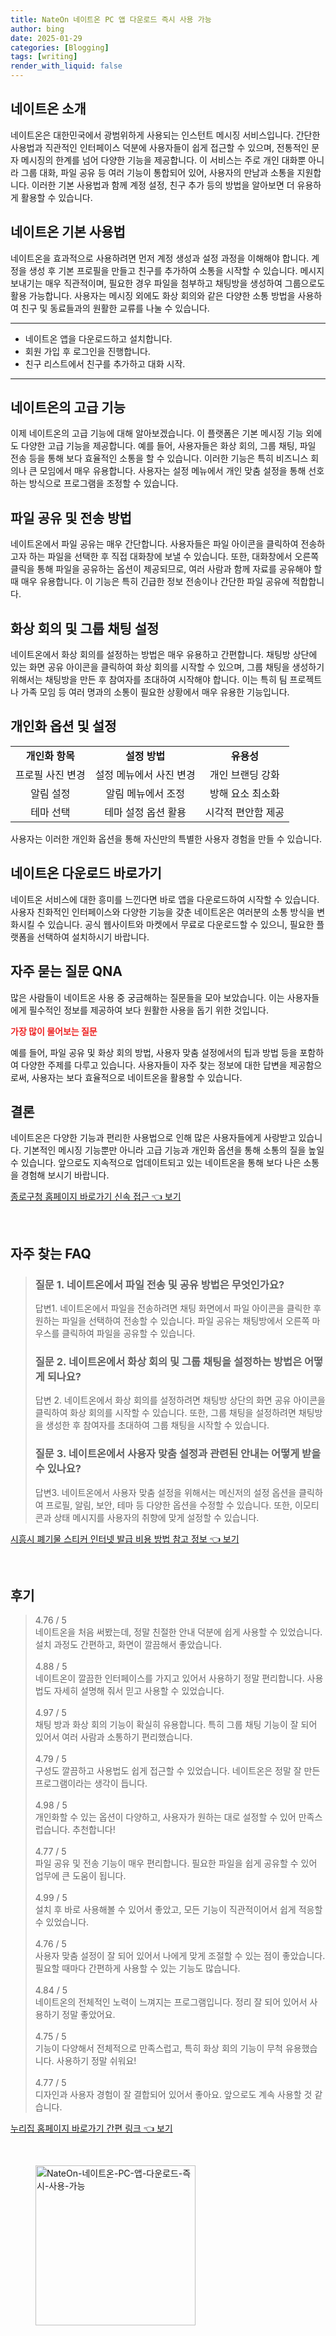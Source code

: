 ```yaml
---
title: NateOn 네이트온 PC 앱 다운로드 즉시 사용 가능
author: bing
date: 2025-01-29
categories: [Blogging]
tags: [writing]
render_with_liquid: false
---
```



<h2 id='네이트온_소개'>네이트온 소개</h2>

<p>네이트온은 대한민국에서 광범위하게 사용되는 인스턴트 메시징 서비스입니다. 간단한 사용법과 직관적인 인터페이스 덕분에 사용자들이 쉽게 접근할 수 있으며, 전통적인 문자 메시징의 한계를 넘어 다양한 기능을 제공합니다. 이 서비스는 주로 개인 대화뿐 아니라 그룹 대화, 파일 공유 등 여러 기능이 통합되어 있어, 사용자의 만남과 소통을 지원합니다. 이러한 기본 사용법과 함께 계정 설정, 친구 추가 등의 방법을 알아보면 더 유용하게 활용할 수 있습니다.</p>

<h2 id='기본_사용법'>네이트온 기본 사용법</h2>

<p>네이트온을 효과적으로 사용하려면 먼저 계정 생성과 설정 과정을 이해해야 합니다. 계정을 생성 후 기본 프로필을 만들고 친구를 추가하여 소통을 시작할 수 있습니다. 메시지 보내기는 매우 직관적이며, 필요한 경우 파일을 첨부하고 채팅방을 생성하여 그룹으로도 활용 가능합니다. 사용자는 메시징 외에도 화상 회의와 같은 다양한 소통 방법을 사용하여 친구 및 동료들과의 원활한 교류를 나눌 수 있습니다.</p>

<hr />

<ul>
    <li>네이트온 앱을 다운로드하고 설치합니다.</li>
    <li>회원 가입 후 로그인을 진행합니다.</li>
    <li>친구 리스트에서 친구를 추가하고 대화 시작.</li>
</ul>

<hr />

<h2 id='고급_기능'>네이트온의 고급 기능</h2>

<p>이제 네이트온의 고급 기능에 대해 알아보겠습니다. 이 플랫폼은 기본 메시징 기능 외에도 다양한 고급 기능을 제공합니다. 예를 들어, 사용자들은 화상 회의, 그룹 채팅, 파일 전송 등을 통해 보다 효율적인 소통을 할 수 있습니다. 이러한 기능은 특히 비즈니스 회의나 큰 모임에서 매우 유용합니다. 사용자는 설정 메뉴에서 개인 맞춤 설정을 통해 선호하는 방식으로 프로그램을 조정할 수 있습니다.</p>

<h2 id='파일_공유_및_전송'>파일 공유 및 전송 방법</h2>

<p>네이트온에서 파일 공유는 매우 간단합니다. 사용자들은 파일 아이콘을 클릭하여 전송하고자 하는 파일을 선택한 후 직접 대화창에 보낼 수 있습니다. 또한, 대화창에서 오른쪽 클릭을 통해 파일을 공유하는 옵션이 제공되므로, 여러 사람과 함께 자료를 공유해야 할 때 매우 유용합니다. 이 기능은 특히 긴급한 정보 전송이나 간단한 파일 공유에 적합합니다.</p>

<h2 id='화상_회의_및_그룹_채팅'>화상 회의 및 그룹 채팅 설정</h2>

<p>네이트온에서 화상 회의를 설정하는 방법은 매우 유용하고 간편합니다. 채팅방 상단에 있는 화면 공유 아이콘을 클릭하여 화상 회의를 시작할 수 있으며, 그룹 채팅을 생성하기 위해서는 채팅방을 만든 후 참여자를 초대하여 시작해야 합니다. 이는 특히 팀 프로젝트나 가족 모임 등 여러 명과의 소통이 필요한 상황에서 매우 유용한 기능입니다.</p>

<h2 id='개인화_옵션_및_설정'>개인화 옵션 및 설정</h2>

<table>
    <tr>
        <td style="text-align: center; height: 17px;"><b>개인화 항목</b></td>
        <td style="text-align: center; height: 17px;"><b>설정 방법</b></td>
        <td style="text-align: center; height: 17px;"><b>유용성</b></td>
    </tr>
    <tr>
        <td style="text-align: center; height: 17px;">프로필 사진 변경</td>
        <td style="text-align: center; height: 17px;">설정 메뉴에서 사진 변경</td>
        <td style="text-align: center; height: 17px;">개인 브랜딩 강화</td>
    </tr>
    <tr>
        <td style="text-align: center; height: 17px;">알림 설정</td>
        <td style="text-align: center; height: 17px;">알림 메뉴에서 조정</td>
        <td style="text-align: center; height: 17px;">방해 요소 최소화</td>
    </tr>
    <tr>
        <td style="text-align: center; height: 17px;">테마 선택</td>
        <td style="text-align: center; height: 17px;">테마 설정 옵션 활용</td>
        <td style="text-align: center; height: 17px;">시각적 편안함 제공</td>
    </tr>
</table>

<p>사용자는 이러한 개인화 옵션을 통해 자신만의 특별한 사용자 경험을 만들 수 있습니다.</p>

<h2 id='다운로드_링크'>네이트온 다운로드 바로가기</h2>

<p>네이트온 서비스에 대한 흥미를 느낀다면 바로 앱을 다운로드하여 시작할 수 있습니다. 사용자 친화적인 인터페이스와 다양한 기능을 갖춘 네이트온은 여러분의 소통 방식을 변화시킬 수 있습니다. 공식 웹사이트와 마켓에서 무료로 다운로드할 수 있으니, 필요한 플랫폼을 선택하여 설치하시기 바랍니다.</p>

<h2 id='자주_묻는_질문'>자주 묻는 질문 QNA</h2>

<p>많은 사람들이 네이트온 사용 중 궁금해하는 질문들을 모아 보았습니다. 이는 사용자들에게 필수적인 정보를 제공하여 보다 원활한 사용을 돕기 위한 것입니다.</p>

<p><b><span style="color: #ee2323;">가장 많이 물어보는 질문</span></b></p>

<p>예를 들어, 파일 공유 및 화상 회의 방법, 사용자 맞춤 설정에서의 팁과 방법 등을 포함하여 다양한 주제를 다루고 있습니다. 사용자들이 자주 찾는 정보에 대한 답변을 제공함으로써, 사용자는 보다 효율적으로 네이트온을 활용할 수 있습니다.</p>

<h2 id='결론'>결론</h2>

<p>네이트온은 다양한 기능과 편리한 사용법으로 인해 많은 사용자들에게 사랑받고 있습니다. 기본적인 메시징 기능뿐만 아니라 고급 기능과 개인화 옵션을 통해 소통의 질을 높일 수 있습니다. 앞으로도 지속적으로 업데이트되고 있는 네이트온을 통해 보다 나은 소통을 경험해 보시기 바랍니다.</p>


<p><a class="click-button" title="종로구청 홈페이지 바로가기 신속 접근" href="https://purplelist.github.io/posts/%EC%A2%85%EB%A1%9C%EA%B5%AC%EC%B2%AD-%ED%99%88%ED%8E%98%EC%9D%B4%EC%A7%80-%EB%B0%94%EB%A1%9C%EA%B0%80%EA%B8%B0-%EC%8B%A0%EC%86%8D-%EC%A0%91%EA%B7%BC/" rel="dofollow">종로구청 홈페이지 바로가기 신속 접근 👈 보기</a></p><br>
<h2 id='자주_찾는_FAQ'>자주 찾는 FAQ</h2>
<div itemscope="" itemtype="https://schema.org/FAQPage">
<blockquote>
<div itemscope="" itemprop="mainEntity" itemtype="https://schema.org/Question">
<h3 itemprop="name">질문 1. 네이트온에서 파일 전송 및 공유 방법은 무엇인가요?</h3>
<div itemscope="" itemprop="acceptedAnswer" itemtype="https://schema.org/Answer">
<span itemprop="text">
<p>답변1. 네이트온에서 파일을 전송하려면 채팅 화면에서 파일 아이콘을 클릭한 후 원하는 파일을 선택하여 전송할 수 있습니다. 파일 공유는 채팅방에서 오른쪽 마우스를 클릭하여 파일을 공유할 수 있습니다.</p>
</span>
</div>
</div>
<div itemscope="" itemprop="mainEntity" itemtype="https://schema.org/Question">
<h3 itemprop="name">질문 2. 네이트온에서 화상 회의 및 그룹 채팅을 설정하는 방법은 어떻게 되나요?</h3>
<div itemscope="" itemprop="acceptedAnswer" itemtype="https://schema.org/Answer">
<span itemprop="text">
<p>답변 2. 네이트온에서 화상 회의를 설정하려면 채팅방 상단의 화면 공유 아이콘을 클릭하여 화상 회의를 시작할 수 있습니다. 또한, 그룹 채팅을 설정하려면 채팅방을 생성한 후 참여자를 초대하여 그룹 채팅을 시작할 수 있습니다.</p>
</span>
</div>
</div>
<div itemscope="" itemprop="mainEntity" itemtype="https://schema.org/Question">
<h3 itemprop="name">질문 3. 네이트온에서 사용자 맞춤 설정과 관련된 안내는 어떻게 받을 수 있나요?</h3>
<div itemscope="" itemprop="acceptedAnswer" itemtype="https://schema.org/Answer">
<span itemprop="text">
<p>답변3. 네이트온에서 사용자 맞춤 설정을 위해서는 메신저의 설정 옵션을 클릭하여 프로필, 알림, 보안, 테마 등 다양한 옵션을 수정할 수 있습니다. 또한, 이모티콘과 상태 메시지를 사용자의 취향에 맞게 설정할 수 있습니다.</p>
</span>
</div>
</div>
</blockquote>
</div>
<p><a class="click-button" title="시흥시 폐기물 스티커 인터넷 발급 비용 방법 참고 정보" href="https://purplelist.github.io/posts/%EC%8B%9C%ED%9D%A5%EC%8B%9C-%ED%8F%90%EA%B8%B0%EB%AC%BC-%EC%8A%A4%ED%8B%B0%EC%BB%A4-%EC%9D%B8%ED%84%B0%EB%84%B7-%EB%B0%9C%EA%B8%89-%EB%B9%84%EC%9A%A9-%EB%B0%A9%EB%B2%95-%EC%B0%B8%EA%B3%A0-%EC%A0%95%EB%B3%B4/" rel="dofollow">시흥시 폐기물 스티커 인터넷 발급 비용 방법 참고 정보 👈 보기</a></p><br>
<h2 id='후기'>후기</h2>
<div itemscope itemtype="https://schema.org/Product">
  <blockquote>
  <div itemprop="review" itemscope itemtype="https://schema.org/Review">
      <div itemprop="reviewRating" itemscope itemtype="https://schema.org/Rating"> <span itemprop="ratingValue">4.76</span> / <span itemprop="bestRating">5</span> </div>
      <span itemprop="reviewBody">네이트온을 처음 써봤는데, 정말 친절한 안내 덕분에 쉽게 사용할 수 있었습니다. 설치 과정도 간편하고, 화면이 깔끔해서 좋았습니다.</span>
  </div>
  <br>
  <div itemprop="review" itemscope itemtype="https://schema.org/Review">
      <div itemprop="reviewRating" itemscope itemtype="https://schema.org/Rating"> <span itemprop="ratingValue">4.88</span> / <span itemprop="bestRating">5</span> </div>
      <span itemprop="reviewBody">네이트온이 깔끔한 인터페이스를 가지고 있어서 사용하기 정말 편리합니다. 사용법도 자세히 설명해 줘서 믿고 사용할 수 있었습니다.</span>
  </div>
  <br>
  <div itemprop="review" itemscope itemtype="https://schema.org/Review">
      <div itemprop="reviewRating" itemscope itemtype="https://schema.org/Rating"> <span itemprop="ratingValue">4.97</span> / <span itemprop="bestRating">5</span> </div>
      <span itemprop="reviewBody">채팅 방과 화상 회의 기능이 확실히 유용합니다. 특히 그룹 채팅 기능이 잘 되어 있어서 여러 사람과 소통하기 편리했습니다.</span>
  </div>
  <br>
  <div itemprop="review" itemscope itemtype="https://schema.org/Review">
      <div itemprop="reviewRating" itemscope itemtype="https://schema.org/Rating"> <span itemprop="ratingValue">4.79</span> / <span itemprop="bestRating">5</span> </div>
      <span itemprop="reviewBody">구성도 깔끔하고 사용법도 쉽게 접근할 수 있었습니다. 네이트온은 정말 잘 만든 프로그램이라는 생각이 듭니다.</span>
  </div>
  <br>
  <div itemprop="review" itemscope itemtype="https://schema.org/Review">
      <div itemprop="reviewRating" itemscope itemtype="https://schema.org/Rating"> <span itemprop="ratingValue">4.98</span> / <span itemprop="bestRating">5</span> </div>
      <span itemprop="reviewBody">개인화할 수 있는 옵션이 다양하고, 사용자가 원하는 대로 설정할 수 있어 만족스럽습니다. 추천합니다!</span>
  </div>
  <br>
  <div itemprop="review" itemscope itemtype="https://schema.org/Review">
      <div itemprop="reviewRating" itemscope itemtype="https://schema.org/Rating"> <span itemprop="ratingValue">4.77</span> / <span itemprop="bestRating">5</span> </div>
      <span itemprop="reviewBody">파일 공유 및 전송 기능이 매우 편리합니다. 필요한 파일을 쉽게 공유할 수 있어 업무에 큰 도움이 됩니다.</span>
  </div>
  <br>
  <div itemprop="review" itemscope itemtype="https://schema.org/Review">
      <div itemprop="reviewRating" itemscope itemtype="https://schema.org/Rating"> <span itemprop="ratingValue">4.99</span> / <span itemprop="bestRating">5</span> </div>
      <span itemprop="reviewBody">설치 후 바로 사용해볼 수 있어서 좋았고, 모든 기능이 직관적이어서 쉽게 적응할 수 있었습니다.</span>
  </div>
  <br>
  <div itemprop="review" itemscope itemtype="https://schema.org/Review">
      <div itemprop="reviewRating" itemscope itemtype="https://schema.org/Rating"> <span itemprop="ratingValue">4.76</span> / <span itemprop="bestRating">5</span> </div>
      <span itemprop="reviewBody">사용자 맞춤 설정이 잘 되어 있어서 나에게 맞게 조절할 수 있는 점이 좋았습니다. 필요할 때마다 간편하게 사용할 수 있는 기능도 많습니다.</span>
  </div>
  <br>
  <div itemprop="review" itemscope itemtype="https://schema.org/Review">
      <div itemprop="reviewRating" itemscope itemtype="https://schema.org/Rating"> <span itemprop="ratingValue">4.84</span> / <span itemprop="bestRating">5</span> </div>
      <span itemprop="reviewBody">네이트온의 전체적인 노력이 느껴지는 프로그램입니다. 정리 잘 되어 있어서 사용하기 정말 좋았어요.</span>
  </div>
  <br>
  <div itemprop="review" itemscope itemtype="https://schema.org/Review">
      <div itemprop="reviewRating" itemscope itemtype="https://schema.org/Rating"> <span itemprop="ratingValue">4.75</span> / <span itemprop="bestRating">5</span> </div>
      <span itemprop="reviewBody">기능이 다양해서 전체적으로 만족스럽고, 특히 화상 회의 기능이 무척 유용했습니다. 사용하기 정말 쉬워요!</span>
  </div>
  <br>
  <div itemprop="review" itemscope itemtype="https://schema.org/Review">
      <div itemprop="reviewRating" itemscope itemtype="https://schema.org/Rating"> <span itemprop="ratingValue">4.77</span> / <span itemprop="bestRating">5</span> </div>
      <span itemprop="reviewBody">디자인과 사용자 경험이 잘 결합되어 있어서 좋아요. 앞으로도 계속 사용할 것 같습니다.</span>
  </div>
  </blockquote>
</div>
<p><a class="click-button" title="누리집 홈페이지 바로가기 간편 링크" href="https://purplelist.github.io/posts/%EB%88%84%EB%A6%AC%EC%A7%91-%ED%99%88%ED%8E%98%EC%9D%B4%EC%A7%80-%EB%B0%94%EB%A1%9C%EA%B0%80%EA%B8%B0-%EA%B0%84%ED%8E%B8-%EB%A7%81%ED%81%AC/" rel="dofollow">누리집 홈페이지 바로가기 간편 링크 👈 보기</a></p><br>
<figure class="image"><img src="https://purplelist.github.io/assets/img/thumbnail/NateOn-네이트온-PC-앱-다운로드-즉시-사용-가능.webp" alt="NateOn-네이트온-PC-앱-다운로드-즉시-사용-가능" width="256" height="256"></figure>